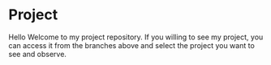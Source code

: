 # Project

Hello Welcome to my project repository. If you willing to see my project, you can access it from the branches above and select the project you want to see and observe.
